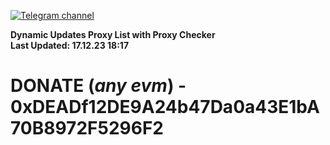 [![Telegram channel](https://img.shields.io/endpoint?url=https://runkit.io/damiankrawczyk/telegram-badge/branches/master?url=https://t.me/n4z4v0d)](https://t.me/n4z4v0d) 

**Dynamic Updates Proxy List with Proxy Checker**  
**Last Updated: 17.12.23 18:17**

# DONATE (_any evm_) - 0xDEADf12DE9A24b47Da0a43E1bA70B8972F5296F2
